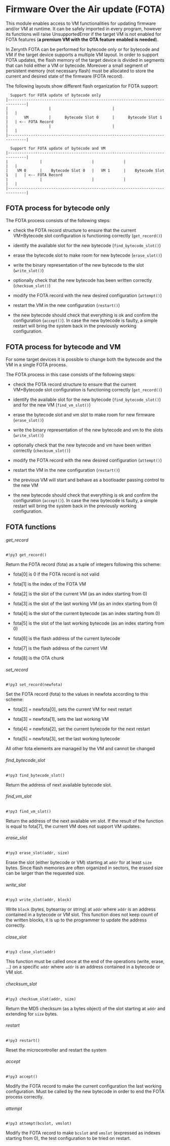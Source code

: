 # Firmware Over the Air update (FOTA)

This module enables access to VM functionalities for updating firmware and/or VM at runtime.
It can be safely imported in every program, however its functions will raise UnsupportedError if the target VM is not enabled
for FOTA features (**a premium VM with the OTA feature enabled is needed**).

In Zerynth FOTA can be performed for bytecode only or for bytecode and VM if the target device supports a multiple VM layout.
In order to support FOTA updates, the flash memory of the target device is divided in segments that can hold either a VM or bytecode.
Moreover a small segment of persistent memory (not necessary flash) must be allocated to store the current and desired state of the firmware (FOTA record).

The following layouts show different flash organization for FOTA support:

```
  Support for FOTA update of bytecode only
|------------------------------------------------------------------------------|
|                  |                           |                           |   |
|       VM         |      Bytecode Slot 0      |      Bytecode Slot 1      |   | <-- FOTA Record
|                  |                           |                           |   |
|------------------------------------------------------------------------------|

  Support for FOTA update of bytecode and VM
|------------------------------------------------------------------------------|
|              |                      |             |                      |   |
|    VM 0      |    Bytecode Slot 0   |   VM 1      |    Bytecode Slot 1   |   | <-- FOTA Record
|              |                      |             |                      |   |
|------------------------------------------------------------------------------|
```

## FOTA process for bytecode only

The FOTA process consists of the following steps:


* check the FOTA record structure to ensure that the current VM+Bytecode slot configuration is functioning correctly (`get_record()`)


* identify the available slot for the new bytecode (`find_bytecode_slot()`)


* erase the bytecode slot to make room for new bytecode (`erase_slot()`)


* write the binary representation of the new bytecode to the slot (`write_slot()`)


* optionally check that the new bytecode has been written correctly (`checksum_slot()`)


* modify the FOTA record with the new desired configuration (`attempt()`)


* restart the VM in the new configuration (`restart()`)


* the new bytecode should check that everything is ok and confirm the configuration (`accept()`). In case the new bytecode is faulty, a simple restart will bring the system back in the previously working configuration.

## FOTA process for bytecode and VM

For some target devices it is possible to change both the bytecode and the VM in a single FOTA process.

The FOTA process in this case consists of the following steps:


* check the FOTA record structure to ensure that the current VM+Bytecode slot configuration is functioning correctly (`get_record()`)


* identify the available slot for the new bytecode (`find_bytecode_slot()`) and for the new VM (`find_vm_slot()`)


* erase the bytecode slot and vm slot to make room for new firmware (`erase_slot()`)


* write the binary representation of the new bytecode and vm to the slots (`write_slot()`)


* optionally check that the new bytecode and vm have been written correctly (`checksum_slot()`)


* modify the FOTA record with the new desired configuration (`attempt()`)


* restart the VM in the new configuration (`restart()`)


* the previous VM will start and behave as a bootloader passing control to the new VM


* the new bytecode should check that everything is ok and confirm the configuration (`accept()`). In case the new bytecode is faulty, a simple restart will bring the system back in the previously working configuration.

## FOTA functions

###### get_record

```#!py3 get_record()```

Return the FOTA record (fota) as a tuple of integers following this scheme:


* fota[0] is 0 if the FOTA record is not valid


* fota[1] is the index of the FOTA VM


* fota[2] is the slot of the current VM (as an index starting from 0)


* fota[3] is the slot of the last working VM (as an index starting from 0)


* fota[4] is the slot of the current bytecode (as an index starting from 0)


* fota[5] is the slot of the last working bytecode (as an index starting from 0)


* fota[6] is the flash address of the current bytecode


* fota[7] is the flash address of the current VM


* fota[8] is the OTA chunk

###### set_record

```#!py3 set_record(newfota)```

Set the FOTA record (fota) to the values in newfota according to this scheme:


* fota[2] = newfota[0], sets the current VM for next restart


* fota[3] = newfota[1], sets the last working VM


* fota[4] = newfota[2], set the current bytecode for the next restart


* fota[5] = newfota[3], set the last working bytecode

All other fota elements are managed by the VM and cannot be changed

###### find_bytecode_slot

```#!py3 find_bytecode_slot()```

Return the address of next available bytecode slot.

###### find_vm_slot

```#!py3 find_vm_slot()```

Return the address of the next available vm slot. If the result of the function is equal to fota[7], the current VM does not support VM updates.

###### erase_slot

```#!py3 erase_slot(addr, size)```

Erase the slot (either bytecode or VM) starting at `addr` for at least `size` bytes. Since flash memories are often organized in sectors, the erased size can be larger than the requested size.

###### write_slot

```#!py3 write_slot(addr, block)```

Write `block` (bytes, bytearray or string) at `addr` where `addr` is an address contained in a bytecode or VM slot. This function does not keep count of the written blocks, it is up to the programmer to update the address correctly.

###### close_slot

```#!py3 close_slot(addr)```

This function must be called once at the end of the operations (write, erase, …) on a specific `addr` where `addr` is an address contained in a bytecode or VM slot.

###### checksum_slot

```#!py3 checksum_slot(addr, size)```

Return the MD5 checksum (as a bytes object) of the slot starting at `addr` and extending for `size` bytes.

###### restart

```#!py3 restart()```

Reset the microcontroller and restart the system

###### accept

```#!py3 accept()```

Modify the FOTA record to make the current configuration the last working configuration. Must be called by the new bytecode in order to end the FOTA process correctly.

###### attempt

```#!py3 attempt(bcslot, vmslot)```

Modify the FOTA record to make `bcslot` and `vmslot` (expressed as indexes starting from 0), the test configuration to be tried on restart.
<!--stackedit_data:
eyJoaXN0b3J5IjpbLTU3MDYzMDc4MF19
-->